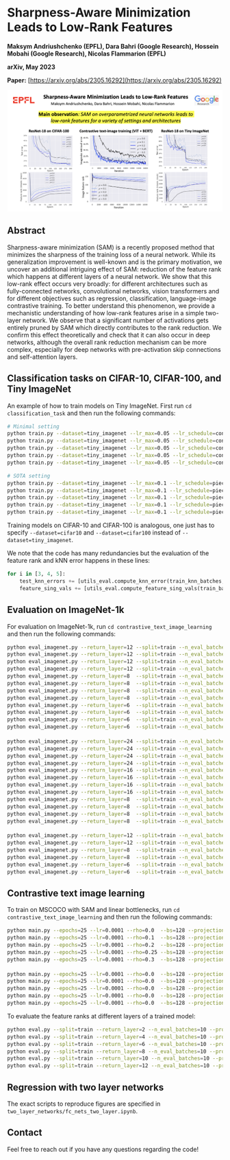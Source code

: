 # Sharpness-Aware Minimization Leads to Low-Rank Features

**Maksym Andriushchenko (EPFL), Dara Bahri (Google Research), Hossein Mobahi (Google Research), Nicolas Flammarion (EPFL)**

**arXiv, May 2023**

**Paper:** [https://arxiv.org/abs/2305.16292](https://arxiv.org/abs/2305.16292)

<p align="center"><img src="sam_low_rank_summary.png" width="900" /></p>


## Abstract
Sharpness-aware minimization (SAM) is a recently proposed method that minimizes the sharpness of the training loss of a neural network. While its generalization improvement is well-known and is the primary motivation, we uncover an additional intriguing effect of SAM: reduction of the feature rank which happens at different layers of a neural network. We show that this low-rank effect occurs very broadly: for different architectures such as fully-connected networks, convolutional networks, vision transformers and for different objectives such as regression, classification, language-image contrastive training. To better understand this phenomenon, we provide a mechanistic understanding of how low-rank features arise in a simple two-layer network. We observe that a significant number of activations gets entirely pruned by SAM which directly contributes to the rank reduction. We confirm this effect theoretically and check that it can also occur in deep networks, although the overall rank reduction mechanism can be more complex, especially for deep networks with pre-activation skip connections and self-attention layers.




## Classification tasks on CIFAR-10, CIFAR-100, and Tiny ImageNet
An example of how to train models on Tiny ImageNet. First run `cd classification_task` and then run the following commands:

```bash
# Minimal setting
python train.py --dataset=tiny_imagenet --lr_max=0.05 --lr_schedule=constant --sam_rho=0.0  --model=resnet18 --model_width=64 --epochs=200 --batch_size=256 --momentum=0.0 --l2_reg=0.0 --eval_iter_freq=1000 --compute_feature_rank --exp_name=sam_low_rank_basic
python train.py --dataset=tiny_imagenet --lr_max=0.05 --lr_schedule=constant --sam_rho=0.1  --model=resnet18 --model_width=64 --epochs=200 --batch_size=256 --momentum=0.0 --l2_reg=0.0 --eval_iter_freq=1000 --compute_feature_rank --exp_name=sam_low_rank_basic
python train.py --dataset=tiny_imagenet --lr_max=0.05 --lr_schedule=constant --sam_rho=0.4  --model=resnet18 --model_width=64 --epochs=200 --batch_size=256 --momentum=0.0 --l2_reg=0.0 --eval_iter_freq=1000 --compute_feature_rank --exp_name=sam_low_rank_basic
python train.py --dataset=tiny_imagenet --lr_max=0.05 --lr_schedule=constant --sam_rho=0.5  --model=resnet18 --model_width=64 --epochs=200 --batch_size=256 --momentum=0.0 --l2_reg=0.0 --eval_iter_freq=1000 --compute_feature_rank --exp_name=sam_low_rank_basic
python train.py --dataset=tiny_imagenet --lr_max=0.05 --lr_schedule=constant --sam_rho=0.6  --model=resnet18 --model_width=64 --epochs=200 --batch_size=256 --momentum=0.0 --l2_reg=0.0 --eval_iter_freq=1000 --compute_feature_rank --exp_name=sam_low_rank_basic
```

```bash
# SOTA setting
python train.py --dataset=tiny_imagenet --lr_max=0.1 --lr_schedule=piecewise_05epochs --sam_rho=0.0  --model=resnet18 --model_width=64 --epochs=200 --batch_size=256 --momentum=0.9 --l2_reg=0.0005 --eval_iter_freq=1000 --compute_feature_rank --exp_name=sam_low_rank_augm_sota
python train.py --dataset=tiny_imagenet --lr_max=0.1 --lr_schedule=piecewise_05epochs --sam_rho=0.1  --model=resnet18 --model_width=64 --epochs=200 --batch_size=256 --momentum=0.9 --l2_reg=0.0005 --eval_iter_freq=1000 --compute_feature_rank --exp_name=sam_low_rank_augm_sota
python train.py --dataset=tiny_imagenet --lr_max=0.1 --lr_schedule=piecewise_05epochs --sam_rho=0.4  --model=resnet18 --model_width=64 --epochs=200 --batch_size=256 --momentum=0.9 --l2_reg=0.0005 --eval_iter_freq=1000 --compute_feature_rank --exp_name=sam_low_rank_augm_sota
python train.py --dataset=tiny_imagenet --lr_max=0.1 --lr_schedule=piecewise_05epochs --sam_rho=0.6  --model=resnet18 --model_width=64 --epochs=200 --batch_size=256 --momentum=0.9 --l2_reg=0.0005 --eval_iter_freq=1000 --compute_feature_rank --exp_name=sam_low_rank_augm_sota
python train.py --dataset=tiny_imagenet --lr_max=0.1 --lr_schedule=piecewise_05epochs --sam_rho=0.7  --model=resnet18 --model_width=64 --epochs=200 --batch_size=256 --momentum=0.9 --l2_reg=0.0005 --eval_iter_freq=1000 --compute_feature_rank --exp_name=sam_low_rank_augm_sota
```

Training models on CIFAR-10 and CIFAR-100 is analogous, one just has to specify `--dataset=cifar10` and `--dataset=cifar100` instead of `--dataset=tiny_imagenet`.

We note that the code has many redundancies but the evaluation of the feature rank and kNN error happens in these lines:
```python
for i in [3, 4, 5]:
    test_knn_errors += [utils_eval.compute_knn_error(train_knn_batches, test_knn_batches, model, return_block=i)]
    feature_sing_vals += [utils_eval.compute_feature_sing_vals(train_batches_large_bs_10k, model, return_block=i)] 
```




## Evaluation on ImageNet-1k
For evaluation on ImageNet-1k, run `cd contrastive_text_image_learning` and then run the following commands:
```bash
python eval_imagenet.py --return_layer=12 --split=train --n_eval_batches=100 --model_path='gs://vit_models/imagenet21k+imagenet2012/ViT-B_16.npz'  
python eval_imagenet.py --return_layer=12 --split=train --n_eval_batches=100 --model_path='gs://vit_models/sam/ViT-B_16.npz'  
python eval_imagenet.py --return_layer=12 --split=train --n_eval_batches=100 --model_path='gs://vit_models/imagenet21k+imagenet2012/ViT-B_32.npz'  
python eval_imagenet.py --return_layer=12 --split=train --n_eval_batches=100 --model_path='gs://vit_models/sam/ViT-B_32.npz'  
python eval_imagenet.py --return_layer=8  --split=train --n_eval_batches=100 --model_path='gs://vit_models/imagenet21k+imagenet2012/ViT-B_16.npz'  
python eval_imagenet.py --return_layer=8  --split=train --n_eval_batches=100 --model_path='gs://vit_models/sam/ViT-B_16.npz'  
python eval_imagenet.py --return_layer=8  --split=train --n_eval_batches=100 --model_path='gs://vit_models/imagenet21k+imagenet2012/ViT-B_32.npz'  
python eval_imagenet.py --return_layer=8  --split=train --n_eval_batches=100 --model_path='gs://vit_models/sam/ViT-B_32.npz'  
python eval_imagenet.py --return_layer=6  --split=train --n_eval_batches=100 --model_path='gs://vit_models/imagenet21k+imagenet2012/ViT-B_16.npz'  
python eval_imagenet.py --return_layer=6  --split=train --n_eval_batches=100 --model_path='gs://vit_models/sam/ViT-B_16.npz'  
python eval_imagenet.py --return_layer=6  --split=train --n_eval_batches=100 --model_path='gs://vit_models/imagenet21k+imagenet2012/ViT-B_32.npz'  
python eval_imagenet.py --return_layer=6  --split=train --n_eval_batches=100 --model_path='gs://vit_models/sam/ViT-B_32.npz' 

python eval_imagenet.py --return_layer=24 --split=train --n_eval_batches=100 --model_path='gs://vit_models/imagenet21k+imagenet2012/ViT-L_16.npz'  
python eval_imagenet.py --return_layer=24 --split=train --n_eval_batches=100 --model_path='gs://vit_models/sam/ViT-L_16.npz'  
python eval_imagenet.py --return_layer=24 --split=train --n_eval_batches=100 --model_path='gs://vit_models/imagenet21k+imagenet2012/ViT-L_32.npz'  
python eval_imagenet.py --return_layer=24 --split=train --n_eval_batches=100 --model_path='gs://vit_models/sam/ViT-L_32.npz'  
python eval_imagenet.py --return_layer=16 --split=train --n_eval_batches=100 --model_path='gs://vit_models/imagenet21k+imagenet2012/ViT-L_16.npz'  
python eval_imagenet.py --return_layer=16 --split=train --n_eval_batches=100 --model_path='gs://vit_models/sam/ViT-L_16.npz'  
python eval_imagenet.py --return_layer=16 --split=train --n_eval_batches=100 --model_path='gs://vit_models/imagenet21k+imagenet2012/ViT-L_32.npz'  
python eval_imagenet.py --return_layer=16 --split=train --n_eval_batches=100 --model_path='gs://vit_models/sam/ViT-L_32.npz'  
python eval_imagenet.py --return_layer=8  --split=train --n_eval_batches=100 --model_path='gs://vit_models/imagenet21k+imagenet2012/ViT-L_16.npz'  
python eval_imagenet.py --return_layer=8  --split=train --n_eval_batches=100 --model_path='gs://vit_models/sam/ViT-L_16.npz'  
python eval_imagenet.py --return_layer=8  --split=train --n_eval_batches=100 --model_path='gs://vit_models/imagenet21k+imagenet2012/ViT-L_32.npz'  
python eval_imagenet.py --return_layer=8  --split=train --n_eval_batches=100 --model_path='gs://vit_models/sam/ViT-L_32.npz'  

python eval_imagenet.py --return_layer=12 --split=train --n_eval_batches=100 --model_path='gs://mixer_models/imagenet1k/Mixer-B_16.npz'
python eval_imagenet.py --return_layer=12 --split=train --n_eval_batches=100 --model_path='gs://mixer_models/sam/Mixer-B_16.npz'
python eval_imagenet.py --return_layer=8  --split=train --n_eval_batches=100 --model_path='gs://mixer_models/imagenet1k/Mixer-B_16.npz'
python eval_imagenet.py --return_layer=8  --split=train --n_eval_batches=100 --model_path='gs://mixer_models/sam/Mixer-B_16.npz'
python eval_imagenet.py --return_layer=6  --split=train --n_eval_batches=100 --model_path='gs://mixer_models/imagenet1k/Mixer-B_16.npz'
python eval_imagenet.py --return_layer=6  --split=train --n_eval_batches=100 --model_path='gs://mixer_models/sam/Mixer-B_16.npz'
```



## Contrastive text image learning
To train on MSCOCO with SAM and linear bottlenecks, run `cd contrastive_text_image_learning` and then run the following commands:
```bash
python main.py --epochs=25 --lr=0.0001 --rho=0.0  --bs=128 --projection_dim=768 --run_name=unfrozen_text_long
python main.py --epochs=25 --lr=0.0001 --rho=0.1  --bs=128 --projection_dim=768 --run_name=unfrozen_text_long
python main.py --epochs=25 --lr=0.0001 --rho=0.2  --bs=128 --projection_dim=768 --run_name=unfrozen_text_long
python main.py --epochs=25 --lr=0.0001 --rho=0.25 --bs=128 --projection_dim=768 --run_name=unfrozen_text_long
python main.py --epochs=25 --lr=0.0001 --rho=0.3  --bs=128 --projection_dim=768 --run_name=unfrozen_text_long

python main.py --epochs=25 --lr=0.0001 --rho=0.0  --bs=128 --projection_dim=768 --bottleneck_dim=100 --run_name=unfrozen_text_long_bottleneck
python main.py --epochs=25 --lr=0.0001 --rho=0.0  --bs=128 --projection_dim=768 --bottleneck_dim=200 --run_name=unfrozen_text_long_bottleneck
python main.py --epochs=25 --lr=0.0001 --rho=0.0  --bs=128 --projection_dim=768 --bottleneck_dim=300 --run_name=unfrozen_text_long_bottleneck
python main.py --epochs=25 --lr=0.0001 --rho=0.0  --bs=128 --projection_dim=768 --bottleneck_dim=400 --run_name=unfrozen_text_long_bottleneck
python main.py --epochs=25 --lr=0.0001 --rho=0.0  --bs=128 --projection_dim=768 --bottleneck_dim=500 --run_name=unfrozen_text_long_bottleneck
```

To evaluate the feature ranks at different layers of a trained model:
```bash
python eval.py --split=train --return_layer=2 --n_eval_batches=10 --projection_dim=768 --model_path='/mnt/main-disk/models/lr=0.0001_rho=0.1_random_init_image=False_random_init_text=False_bottleneck_dim=-1_unfrozen_text_long'
python eval.py --split=train --return_layer=4 --n_eval_batches=10 --projection_dim=768 --model_path='/mnt/main-disk/models/lr=0.0001_rho=0.1_random_init_image=False_random_init_text=False_bottleneck_dim=-1_unfrozen_text_long'
python eval.py --split=train --return_layer=6 --n_eval_batches=10 --projection_dim=768 --model_path='/mnt/main-disk/models/lr=0.0001_rho=0.1_random_init_image=False_random_init_text=False_bottleneck_dim=-1_unfrozen_text_long'
python eval.py --split=train --return_layer=8 --n_eval_batches=10 --projection_dim=768 --model_path='/mnt/main-disk/models/lr=0.0001_rho=0.1_random_init_image=False_random_init_text=False_bottleneck_dim=-1_unfrozen_text_long'
python eval.py --split=train --return_layer=10 --n_eval_batches=10 --projection_dim=768 --model_path='/mnt/main-disk/models/lr=0.0001_rho=0.1_random_init_image=False_random_init_text=False_bottleneck_dim=-1_unfrozen_text_long'
python eval.py --split=train --return_layer=12 --n_eval_batches=10 --projection_dim=768 --model_path='/mnt/main-disk/models/lr=0.0001_rho=0.1_random_init_image=False_random_init_text=False_bottleneck_dim=-1_unfrozen_text_long'
```


## Regression with two layer networks
The exact scripts to reproduce figures are specified in `two_layer_networks/fc_nets_two_layer.ipynb`.


## Contact
Feel free to reach out if you have any questions regarding the code!

